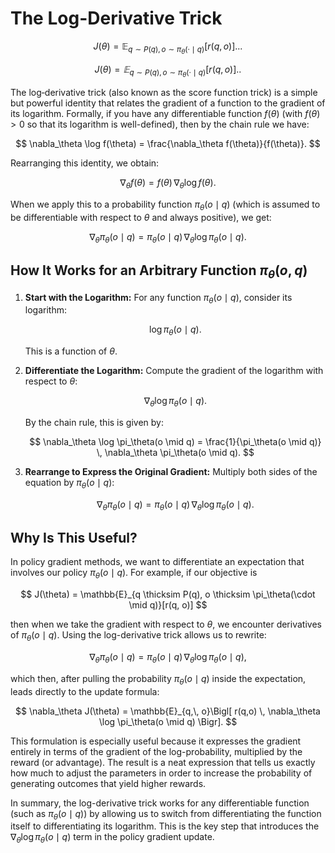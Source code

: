 # The Log-Derivative Trick

$$
J(\theta) = \mathbb{E}_{q \sim P(q),\, o \sim \pi_\theta(\cdot \mid q)}[r(q, o)]...
$$

$$
J(\theta) = 𝔼_{q \sim P(q),\, o \sim \pi_\theta(\cdot \mid q)}[r(q, o)]..
$$

The log‐derivative trick (also known as the score function trick) is a simple but powerful identity that relates the gradient of a function to the gradient of its logarithm. Formally, if you have any differentiable function $f(\theta)$ (with $f(\theta) > 0$ so that its logarithm is well-defined), then by the chain rule we have:

$$
\nabla_\theta \log f(\theta) = \frac{\nabla_\theta f(\theta)}{f(\theta)}.
$$

Rearranging this identity, we obtain:

$$
\nabla_\theta f(\theta) = f(\theta) \, \nabla_\theta \log f(\theta).
$$

When we apply this to a probability function $\pi_\theta(o \mid q)$ (which is assumed to be differentiable with respect to $\theta$ and always positive), we get:

$$
\nabla_\theta \pi_\theta(o \mid q) = \pi_\theta(o \mid q) \, \nabla_\theta \log \pi_\theta(o \mid q).
$$

## How It Works for an Arbitrary Function $\pi_\theta(o, q)$

1. **Start with the Logarithm:**
   For any function $\pi_\theta(o \mid q)$, consider its logarithm:
   
   $$
   \log \pi_\theta(o \mid q).
   $$
   
   This is a function of $\theta$.

3. **Differentiate the Logarithm:**
   Compute the gradient of the logarithm with respect to $\theta$:
   
   $$
   \nabla_\theta \log \pi_\theta(o \mid q).
   $$
   
   By the chain rule, this is given by:
   
   $$
   \nabla_\theta \log \pi_\theta(o \mid q) = \frac{1}{\pi_\theta(o \mid q)} \, \nabla_\theta \pi_\theta(o \mid q).
   $$

5. **Rearrange to Express the Original Gradient:**
   Multiply both sides of the equation by $\pi_\theta(o \mid q)$:
   
   $$
   \nabla_\theta \pi_\theta(o \mid q) = \pi_\theta(o \mid q) \, \nabla_\theta \log \pi_\theta(o \mid q).
   $$

## Why Is This Useful?

In policy gradient methods, we want to differentiate an expectation that involves our policy $\pi_\theta(o \mid q)$. For example, if our objective is

$$
J(\theta) = \mathbb{E}_{q \thicksim P(q), o \thicksim \pi_\theta(\cdot \mid q)}[r(q, o)]
$$

then when we take the gradient with respect to $\theta$, we encounter derivatives of $\pi_\theta(o \mid q)$. Using the log-derivative trick allows us to rewrite:

$$
\nabla_\theta \pi_\theta(o \mid q) = \pi_\theta(o \mid q) \, \nabla_\theta \log \pi_\theta(o \mid q),
$$

which then, after pulling the probability $\pi_\theta(o \mid q)$ inside the expectation, leads directly to the update formula:

$$
\nabla_\theta J(\theta) = \mathbb{E}_{q,\, o}\Bigl[ r(q,o) \, \nabla_\theta \log \pi_\theta(o \mid q) \Bigr].
$$

This formulation is especially useful because it expresses the gradient entirely in terms of the gradient of the log-probability, multiplied by the reward (or advantage). The result is a neat expression that tells us exactly how much to adjust the parameters in order to increase the probability of generating outcomes that yield higher rewards.

In summary, the log-derivative trick works for any differentiable function (such as $\pi_\theta(o \mid q)$) by allowing us to switch from differentiating the function itself to differentiating its logarithm. This is the key step that introduces the $\nabla_\theta \log \pi_\theta(o \mid q)$ term in the policy gradient update.
